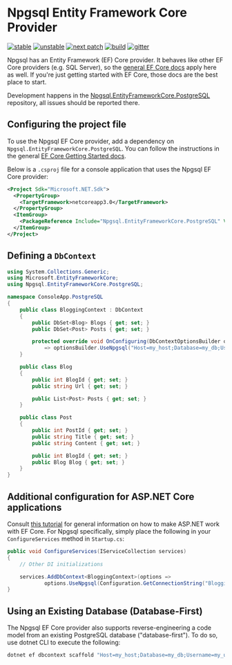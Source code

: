 # Npgsql Entity Framework Core Provider

[![stable](https://img.shields.io/nuget/v/Npgsql.EntityFrameworkCore.PostgreSQL.svg?label=stable)](https://www.nuget.org/packages/Npgsql.EntityFrameworkCore.PostgreSQL/)
[![unstable](https://img.shields.io/myget/npgsql-unstable/vpre/Npgsql.EntityFrameworkCore.PostgreSQL.svg?label=unstable)](https://www.myget.org/feed/npgsql-unstable/package/nuget/Npgsql.EntityFrameworkCore.PostgreSQL)
[![next patch](https://img.shields.io/myget/npgsql/v/Npgsql.EntityFrameworkCore.PostgreSQL.svg?label=next%20patch)](https://www.myget.org/feed/npgsql/package/nuget/Npgsql.EntityFrameworkCore.PostgreSQL)
[![build](https://img.shields.io/github/workflow/status/npgsql/efcore.pg/Build)](https://github.com/npgsql/efcore.pg/actions)
[![gitter](https://img.shields.io/badge/gitter-join%20chat-brightgreen.svg)](https://gitter.im/npgsql/npgsql)

Npgsql has an Entity Framework (EF) Core provider. It behaves like other EF Core providers (e.g. SQL Server), so the [general EF Core docs](https://docs.microsoft.com/ef/core/index) apply here as well. If you're just getting started with EF Core, those docs are the best place to start.

Development happens in the [Npgsql.EntityFrameworkCore.PostgreSQL](https://github.com/npgsql/Npgsql.EntityFrameworkCore.PostgreSQL) repository, all issues should be reported there.

## Configuring the project file

To use the Npgsql EF Core provider, add a dependency on `Npgsql.EntityFrameworkCore.PostgreSQL`. You can follow the instructions in the general [EF Core Getting Started docs](https://docs.microsoft.com/ef/core/get-started/).

Below is a `.csproj` file for a console application that uses the Npgsql EF Core provider:

```xml
<Project Sdk="Microsoft.NET.Sdk">
  <PropertyGroup>
    <TargetFramework>netcoreapp3.0</TargetFramework>
  </PropertyGroup>
  <ItemGroup>
    <PackageReference Include="Npgsql.EntityFrameworkCore.PostgreSQL" Version="3.1.3" />
  </ItemGroup>
</Project>
```

## Defining a `DbContext`

```c#
using System.Collections.Generic;
using Microsoft.EntityFrameworkCore;
using Npgsql.EntityFrameworkCore.PostgreSQL;

namespace ConsoleApp.PostgreSQL
{
    public class BloggingContext : DbContext
    {
        public DbSet<Blog> Blogs { get; set; }
        public DbSet<Post> Posts { get; set; }

        protected override void OnConfiguring(DbContextOptionsBuilder optionsBuilder)
            => optionsBuilder.UseNpgsql("Host=my_host;Database=my_db;Username=my_user;Password=my_pw");
    }

    public class Blog
    {
        public int BlogId { get; set; }
        public string Url { get; set; }

        public List<Post> Posts { get; set; }
    }

    public class Post
    {
        public int PostId { get; set; }
        public string Title { get; set; }
        public string Content { get; set; }

        public int BlogId { get; set; }
        public Blog Blog { get; set; }
    }
}
```

## Additional configuration for ASP.NET Core applications

Consult [this tutorial](https://docs.microsoft.com/en-us/aspnet/core/data/ef-rp/intro) for general information on how to make ASP.NET work with EF Core. For Npgsql specifically, simply place the following in your `ConfigureServices` method in `Startup.cs`:

```c#
public void ConfigureServices(IServiceCollection services)
{
    // Other DI initializations

    services.AddDbContext<BloggingContext>(options =>
            options.UseNpgsql(Configuration.GetConnectionString("BloggingContext")));
}
```

## Using an Existing Database (Database-First)

The Npgsql EF Core provider also supports reverse-engineering a code model from an existing PostgreSQL database ("database-first"). To do so, use dotnet CLI to execute the following:

```bash
dotnet ef dbcontext scaffold "Host=my_host;Database=my_db;Username=my_user;Password=my_pw" Npgsql.EntityFrameworkCore.PostgreSQL
```

